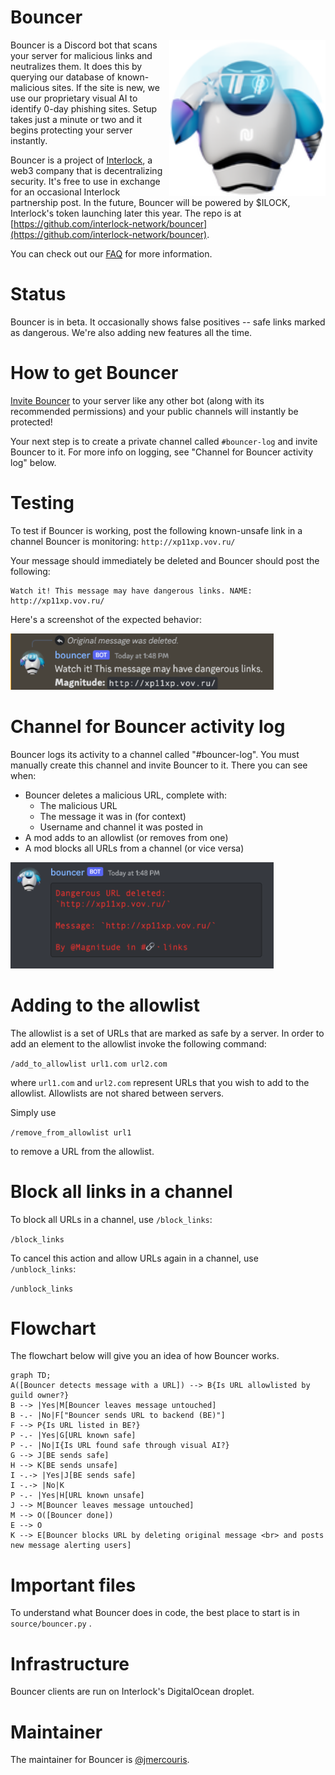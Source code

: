 # Bouncer

<img src="docs/bouncer-dark.png" align="right" width="250" height="250"/>

Bouncer is a Discord bot that scans your server for
malicious links and neutralizes them. It does this by querying our
database of known-malicious sites. If the site is new, we use our
proprietary visual AI to identify 0-day phishing sites. Setup takes
just a minute or two and it begins protecting your server instantly.

Bouncer is a project of [Interlock](https://www.interlock.network/), a web3 company that is decentralizing security. It's free to use in exchange for an
occasional Interlock partnership post. In the future,
Bouncer will be powered by $ILOCK, Interlock's token
launching later this year. The repo is at
[https://github.com/interlock-network/bouncer](https://github.com/interlock-network/bouncer).

You can check out our [FAQ](https://interlock-network.github.io/bouncer/) for more information.

# Status

Bouncer is in beta. It occasionally shows false positives -- safe links marked as dangerous. We're also adding new features all the time.

# How to get Bouncer

[Invite Bouncer](https://discord.com/api/oauth2/authorize?client_id=982020138352128070&permissions=534723951680&scope=bot) to your server like any other bot (along with its recommended permissions) and your public channels will instantly be protected!

Your next step is to create a private channel called `#bouncer-log` and invite Bouncer to it. For more info on logging, see "Channel for Bouncer activity log" below.

# Testing

To test if Bouncer is working, post the following
known-unsafe link in a channel Bouncer is monitoring: `http://xp11xp.vov.ru/`

Your message should immediately be deleted and Bouncer should post the following:

```
Watch it! This message may have dangerous links. NAME: http://xp11xp.vov.ru/
```

Here's a screenshot of the expected behavior:

<img width="421" alt="Bouncer reacting to a malicious link" src="docs/deleted.png">

# Channel for Bouncer activity log

Bouncer logs its activity to a channel called "#bouncer-log". You must manually create this channel and invite Bouncer to it. There you can see when:

- Bouncer deletes a malicious URL, complete with:
  - The malicious URL
  - The message it was in (for context)
  - Username and channel it was posted in
- A mod adds to an allowlist (or removes from one)
- A mod blocks all URLs from a channel (or vice versa)

<img width="421" alt="Bouncer log message after deleting a malicious link" src="docs/deleted-log.png">

# Adding to the allowlist

The allowlist is a set of URLs that are marked as safe by a server. In
order to add an element to the allowlist invoke the following command:

`/add_to_allowlist url1.com url2.com`

where `url1.com` and `url2.com` represent URLs that you wish to add to
the allowlist. Allowlists are not shared between servers.

Simply use

`/remove_from_allowlist url1`

to remove a URL from the allowlist.

# Block all links in a channel

To block all URLs in a channel, use `/block_links`:

`/block_links`

To cancel this action and allow URLs again in a channel, use `/unblock_links`:

`/unblock_links`

# Flowchart

The flowchart below will give you an idea of how Bouncer works.

```mermaid
graph TD;
A([Bouncer detects message with a URL]) --> B{Is URL allowlisted by guild owner?}
B --> |Yes|M[Bouncer leaves message untouched]
B -.- |No|F["Bouncer sends URL to backend (BE)"]
F --> P{Is URL listed in BE?}
P -.- |Yes|G[URL known safe]
P -.- |No|I{Is URL found safe through visual AI?}
G --> J[BE sends safe]
H --> K[BE sends unsafe]
I -.-> |Yes|J[BE sends safe]
I -.-> |No|K
P -.- |Yes|H[URL known unsafe]
J --> M[Bouncer leaves message untouched]
M --> O([Bouncer done])
E --> O
K --> E[Bouncer blocks URL by deleting original message <br> and posts new message alerting users]
```

# Important files

To understand what Bouncer does in code, the best place to start is in `source/bouncer.py` .

# Infrastructure

Bouncer clients are run on Interlock's DigitalOcean droplet.

# Maintainer

The maintainer for Bouncer is [@jmercouris](https://github.com/jmercouris).
